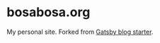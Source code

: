 # bosabosa.org

My personal site. Forked from [Gatsby blog
starter](https://github.com/gatsbyjs/gatsby-starter-blog).
